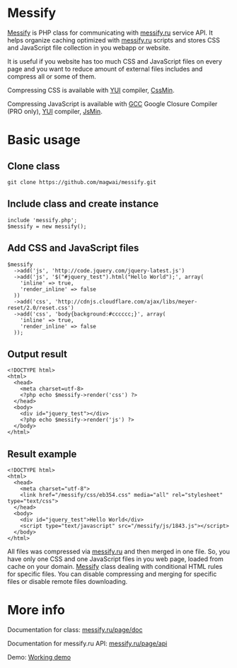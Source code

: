 Messify
=========

[Messify] is PHP class for communicating with [messify.ru] service API. It helps organize caching optimized with [messify.ru] scripts and stores CSS and JavaScript file collection in you webapp or website.

It is useful if you website has too much CSS and JavaScript files on every page and you want to reduce amount of external files includes and compress all or some of them.

Compressing CSS is available with [YUI] compiler, [CssMin].

Compressing JavaScript is available with [GCC] Google Closure Compiler (PRO only), [YUI] compiler, [JsMin].

Basic usage
=========

Clone class
--
```
git clone https://github.com/magwai/messify.git
```

Include class and create instance
--

```
include 'messify.php';
$messify = new messify();
```

Add CSS and JavaScript files
--

```
$messify
  ->add('js', 'http://code.jquery.com/jquery-latest.js')
  ->add('js', '$("#jquery_test").html("Hello World");', array(
    'inline' => true,
    'render_inline' => false
  ))
  ->add('css', 'http://cdnjs.cloudflare.com/ajax/libs/meyer-reset/2.0/reset.css')
  ->add('css', 'body{background:#cccccc;}', array(
    'inline' => true,
    'render_inline' => false
  ));
```

Output result
--
```
<!DOCTYPE html>
<html>
  <head>
    <meta charset=utf-8>
    <?php echo $messify->render('css') ?>
  </head>
  <body>
    <div id="jquery_test"></div>
    <?php echo $messify->render('js') ?>
  </body>
</html>
```
Result example
--
```
<!DOCTYPE html>
<html>
  <head>
    <meta charset="utf-8">
    <link href="/messify/css/eb354.css" media="all" rel="stylesheet" type="text/css">
  </head>
  <body>
    <div id="jquery_test">Hello World</div>
	<script type="text/javascript" src="/messify/js/1843.js"></script>
  </body>
</html>
```
All files was compressed via [messify.ru] and then merged in one file. So, you have only one CSS and one JavaScript files in you web page, loaded from cache on your domain. [Messify] class dealing with conditional HTML rules for specific files. You can disable compressing and merging for specific files or disable remote files downloading.

More info
=========
Documentation for class: [messify.ru/page/doc]

Documentation for messify.ru API: [messify.ru/page/api]

Demo: [Working demo]

[messify.ru/page/doc]:https://messify.ru/page/doc
[messify.ru/page/api]:https://messify.ru/page/api
[Working demo]:https://github.com/magwai/messify/blob/master/demo.php
[messify.ru]:https://messify.ru
[Messify]:https://github.com/magwai/messify
[YUI]:http://yui.github.io/yuicompressor
[GCC]:https://github.com/google/closure-compiler
[CssMin]:http://code.google.com/p/cssmin
[JsMin]:https://github.com/rgrove/jsmin-php